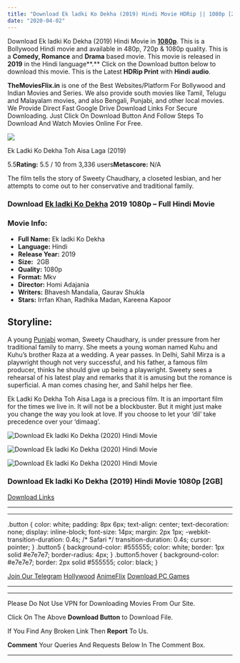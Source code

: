 ```yaml
---
title: "Download Ek ladki Ko Dekha (2019) Hindi Movie HDRip || 1080p [2GB]"
date: "2020-04-02"
---
```


Download Ek ladki Ko Dekha (2019) Hindi Movie in **[1080p](https://1moviesflix.com/1080p-movies/)**. This is a Bollywood Hindi movie and available in 480p, 720p & 1080p quality. This is a **Comedy, Romance** and **Drama** based movie. This movie is released in **2019** in the Hindi language**.** Click on the Download button below to download this movie. This is the Latest **HDRip Print** with **Hindi audio**.

**TheMoviesFlix.in** is one of the Best Websites/Platform For Bollywood and Indian Movies and Series. We also provide south movies like Tamil, Telugu and Malayalam movies, and also Bengali, Punjabi, and other local movies. We Provide Direct Fast Google Drive Download Links For Secure Downloading. Just Click On Download Button And Follow Steps To Download And Watch Movies Online For Free.

[![](https://m.media-amazon.com/images/M/MV5BZTNlY2YyOGYtZWFhYy00MDc3LTliYzMtZTUyYzVlNjQxZGRjXkEyXkFqcGdeQXVyNjE1OTQ0NjA@._V1_SX300.jpg)](https://www.imdb.com/title/tt8108164/ "Ek Ladki Ko Dekha Toh Aisa Laga")

Ek Ladki Ko Dekha Toh Aisa Laga (2019)

5.5**Rating:** 5.5 / 10 from 3,336 users**Metascore:** N/A

The film tells the story of Sweety Chaudhary, a closeted lesbian, and her attempts to come out to her conservative and traditional family.

### Download [Ek ladki Ko Dekha](https://www.imdb.com/title/tt8108164/?ref_=nv_sr_srsg_0) 2019 1080p – Full Hindi Movie

### Movie Info:

- **Full Name:** Ek ladki Ko Dekha
- **Language:** Hindi
- **Release Year:** 2019
- **Size:**  2GB
- **Quality:** 1080p
- **Format:** Mkv
- **Director:** Homi Adajania
- **Writers:** Bhavesh Mandalia, Gaurav Shukla
- **Stars:** Irrfan Khan, Radhika Madan, Kareena Kapoor

## Storyline:

A young [Punjabi](https://1moviesflix.com?a270777880=S0ZCRktPYlpHWWM0TFErZzY1WWY3QVdpNjBTd0V1ZHl2L0dRQzVGVWhmSEdlNmVYdVpvdmkxalZ1dXpwZ051RG10bHpjQU93aUxPNHBqVGw2aXZqSHBnNzBoMG1HM1B5WlA3MGx5em1SWUk9 "Punjabi people") woman, Sweety Chaudhary, is under pressure from her traditional family to marry. She meets a young woman named Kuhu and Kuhu’s brother Raza at a wedding. A year passes. In Delhi, Sahil Mirza is a playwright though not very successful, and his father, a famous film producer, thinks he should give up being a playwright. Sweety sees a rehearsal of his latest play and remarks that it is amusing but the romance is superficial. A man comes chasing her, and Sahil helps her flee.

Ek Ladki Ko Dekha Toh Aisa Laga is a precious film. It is an important film for the times we live in. It will not be a blockbuster. But it might just make you change the way you look at love. If you choose to let your ‘dil’ take precedence over your ‘dimaag’.

![Download Ek ladki Ko Dekha (2020) Hindi Movie](https://i.imgur.com/vxS3GuE.jpg)

![Download Ek ladki Ko Dekha (2020) Hindi Movie](https://i.imgur.com/j5g7hHC.jpg)

![Download Ek ladki Ko Dekha (2020) Hindi Movie](https://i.imgur.com/xF6jBak.jpg)

### Download Ek ladki Ko Dekha (2019) Hindi Movie 1080p \[2GB\]

[Download Links](https://1moviesflix.com?a270777880=S0ZCRktPYlpHWWM0TFErZzY1WWY3RDhuVmtKajJmSi9lSFNyRFIvejF5QVVNd00vUHkvN3p0cGlheHZiZjlVYURmc0NCYUxiSDhJd1kyVlFPeWdqSkI1dktqQWxTVzg3RGoxT0lLZU5MM2M9)

* * *

* * *

.button { color: white; padding: 8px 6px; text-align: center; text-decoration: none; display: inline-block; font-size: 14px; margin: 2px 1px; -webkit-transition-duration: 0.4s; /\* Safari \*/ transition-duration: 0.4s; cursor: pointer; } .button5 { background-color: #555555; color: white; border: 1px solid #e7e7e7; border-radius: 4px; } .button5:hover { background-color: #e7e7e7; border: 2px solid #555555; color: black; }

[Join Our Telegram](http://gdrivepro.xyz/join.php) [Hollywood](https://moviesverse.com/) [AnimeFlix](https://animeflix.in/) [Download PC Games](https://gamesflix.net/)  

* * *

* * *

  

Please Do Not Use VPN for Downloading Movies From Our Site.

Click On The Above **Download Button** to Download File.

If You Find Any Broken Link Then **Report** To Us.

**Comment** Your Queries And Requests Below In The Comment Box.

* * *
